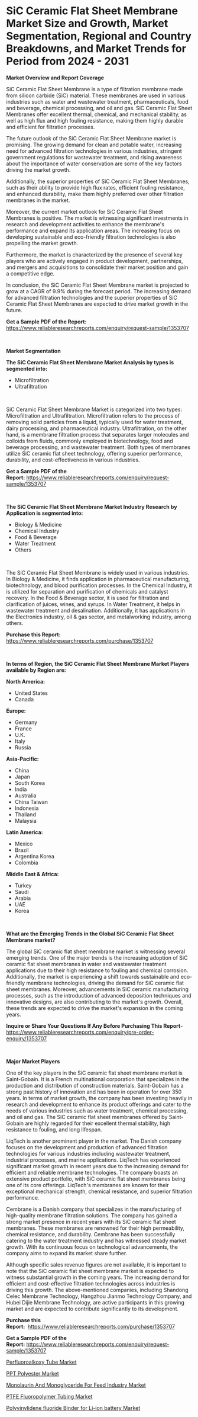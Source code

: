 <p><h1>SiC Ceramic Flat Sheet Membrane Market Size and Growth, Market Segmentation, Regional and Country Breakdowns, and Market Trends for Period from 2024 -  2031</h1></p><p><strong>Market Overview and Report Coverage</strong></p>
<p><p>SiC Ceramic Flat Sheet Membrane is a type of filtration membrane made from silicon carbide (SiC) material. These membranes are used in various industries such as water and wastewater treatment, pharmaceuticals, food and beverage, chemical processing, and oil and gas. SiC Ceramic Flat Sheet Membranes offer excellent thermal, chemical, and mechanical stability, as well as high flux and high fouling resistance, making them highly durable and efficient for filtration processes.</p><p>The future outlook of the SiC Ceramic Flat Sheet Membrane market is promising. The growing demand for clean and potable water, increasing need for advanced filtration technologies in various industries, stringent government regulations for wastewater treatment, and rising awareness about the importance of water conservation are some of the key factors driving the market growth.</p><p>Additionally, the superior properties of SiC Ceramic Flat Sheet Membranes, such as their ability to provide high flux rates, efficient fouling resistance, and enhanced durability, make them highly preferred over other filtration membranes in the market.</p><p>Moreover, the current market outlook for SiC Ceramic Flat Sheet Membranes is positive. The market is witnessing significant investments in research and development activities to enhance the membrane's performance and expand its application areas. The increasing focus on developing sustainable and eco-friendly filtration technologies is also propelling the market growth.</p><p>Furthermore, the market is characterized by the presence of several key players who are actively engaged in product development, partnerships, and mergers and acquisitions to consolidate their market position and gain a competitive edge.</p><p>In conclusion, the SiC Ceramic Flat Sheet Membrane market is projected to grow at a CAGR of 9.9% during the forecast period. The increasing demand for advanced filtration technologies and the superior properties of SiC Ceramic Flat Sheet Membranes are expected to drive market growth in the future.</p></p>
<p><strong>Get a Sample PDF of the Report:</strong> <a href="https://www.reliableresearchreports.com/enquiry/request-sample/1353707">https://www.reliableresearchreports.com/enquiry/request-sample/1353707</a></p>
<p>&nbsp;</p>
<p><strong>Market Segmentation</strong></p>
<p><strong>The SiC Ceramic Flat Sheet Membrane Market Analysis by types is segmented into:</strong></p>
<p><ul><li>Microfiltration</li><li>Ultrafiltration</li></ul></p>
<p>&nbsp;</p>
<p><p>SiC Ceramic Flat Sheet Membrane Market is categorized into two types: Microfiltration and Ultrafiltration. Microfiltration refers to the process of removing solid particles from a liquid, typically used for water treatment, dairy processing, and pharmaceutical industry. Ultrafiltration, on the other hand, is a membrane filtration process that separates larger molecules and colloids from fluids, commonly employed in biotechnology, food and beverage processing, and wastewater treatment. Both types of membranes utilize SiC ceramic flat sheet technology, offering superior performance, durability, and cost-effectiveness in various industries.</p></p>
<p><strong>Get a Sample PDF of the Report:</strong>&nbsp;<a href="https://www.reliableresearchreports.com/enquiry/request-sample/1353707">https://www.reliableresearchreports.com/enquiry/request-sample/1353707</a></p>
<p>&nbsp;</p>
<p><strong>The SiC Ceramic Flat Sheet Membrane Market Industry Research by Application is segmented into:</strong></p>
<p><ul><li>Biology & Medicine</li><li>Chemical Industry</li><li>Food & Beverage</li><li>Water Treatment</li><li>Others</li></ul></p>
<p>&nbsp;</p>
<p><p>The SiC Ceramic Flat Sheet Membrane is widely used in various industries. In Biology & Medicine, it finds application in pharmaceutical manufacturing, biotechnology, and blood purification processes. In the Chemical Industry, it is utilized for separation and purification of chemicals and catalyst recovery. In the Food & Beverage sector, it is used for filtration and clarification of juices, wines, and syrups. In Water Treatment, it helps in wastewater treatment and desalination. Additionally, it has applications in the Electronics industry, oil & gas sector, and metalworking industry, among others.</p></p>
<p><strong>Purchase this Report:</strong>&nbsp; <a href="https://www.reliableresearchreports.com/purchase/1353707">https://www.reliableresearchreports.com/purchase/1353707</a></p>
<p>&nbsp;</p>
<p><strong>In terms of Region, the SiC Ceramic Flat Sheet Membrane Market Players available by Region are:</strong></p>
<p>
    <p> <strong> North America: </strong>
        <ul>
            <li>United States</li>
            <li>Canada</li>
        </ul>
        </p> 
    <p> <strong> Europe: </strong>
        <ul>
            <li>Germany</li>
            <li>France</li>
            <li>U.K.</li>
            <li>Italy</li>
            <li>Russia</li>
        </ul>
        </p> 
    <p> <strong> Asia-Pacific: </strong>
        <ul>
            <li>China</li>
            <li>Japan</li>
            <li>South Korea</li>
            <li>India</li>
            <li>Australia</li>
            <li>China Taiwan</li>
            <li>Indonesia</li>
            <li>Thailand</li>
            <li>Malaysia</li>
        </ul>
        </p> 
    <p> <strong> Latin America: </strong>
        <ul>
            <li>Mexico</li>
            <li>Brazil</li>
            <li>Argentina Korea</li>
            <li>Colombia</li>
        </ul>
        </p> 
    <p> <strong> Middle East & Africa: </strong>
        <ul>
            <li>Turkey</li>
            <li>Saudi</li>
            <li>Arabia</li>
            <li>UAE</li>
            <li>Korea</li>
        </ul>
    </p>
    </p>
<p>&nbsp;</p>
<p><strong>What are the Emerging Trends in the Global SiC Ceramic Flat Sheet Membrane market?</strong></p>
<p><p>The global SiC ceramic flat sheet membrane market is witnessing several emerging trends. One of the major trends is the increasing adoption of SiC ceramic flat sheet membranes in water and wastewater treatment applications due to their high resistance to fouling and chemical corrosion. Additionally, the market is experiencing a shift towards sustainable and eco-friendly membrane technologies, driving the demand for SiC ceramic flat sheet membranes. Moreover, advancements in SiC ceramic manufacturing processes, such as the introduction of advanced deposition techniques and innovative designs, are also contributing to the market's growth. Overall, these trends are expected to drive the market's expansion in the coming years.</p></p>
<p><strong>Inquire or Share Your Questions If Any Before Purchasing This Report</strong>- <a href="https://www.reliableresearchreports.com/enquiry/pre-order-enquiry/1353707">https://www.reliableresearchreports.com/enquiry/pre-order-enquiry/1353707</a></p>
<p>&nbsp;</p>
<p><strong>Major Market Players</strong></p>
<p><p>One of the key players in the SiC ceramic flat sheet membrane market is Saint-Gobain. It is a French multinational corporation that specializes in the production and distribution of construction materials. Saint-Gobain has a strong past history of innovation and has been in operation for over 350 years. In terms of market growth, the company has been investing heavily in research and development to enhance its product offerings and cater to the needs of various industries such as water treatment, chemical processing, and oil and gas. The SiC ceramic flat sheet membranes offered by Saint-Gobain are highly regarded for their excellent thermal stability, high resistance to fouling, and long lifespan. </p><p>LiqTech is another prominent player in the market. The Danish company focuses on the development and production of advanced filtration technologies for various industries including wastewater treatment, industrial processes, and marine applications. LiqTech has experienced significant market growth in recent years due to the increasing demand for efficient and reliable membrane technologies. The company boasts an extensive product portfolio, with SiC ceramic flat sheet membranes being one of its core offerings. LiqTech's membranes are known for their exceptional mechanical strength, chemical resistance, and superior filtration performance.</p><p>Cembrane is a Danish company that specializes in the manufacturing of high-quality membrane filtration solutions. The company has gained a strong market presence in recent years with its SiC ceramic flat sheet membranes. These membranes are renowned for their high permeability, chemical resistance, and durability. Cembrane has been successfully catering to the water treatment industry and has witnessed steady market growth. With its continuous focus on technological advancements, the company aims to expand its market share further.</p><p>Although specific sales revenue figures are not available, it is important to note that the SiC ceramic flat sheet membrane market is expected to witness substantial growth in the coming years. The increasing demand for efficient and cost-effective filtration technologies across industries is driving this growth. The above-mentioned companies, including Shandong Celec Membrane Technology, Hangzhou Jianmo Technology Company, and Hubei Dijie Membrane Technology, are active participants in this growing market and are expected to contribute significantly to its development.</p></p>
<p><strong>Purchase this Report:</strong>&nbsp;&nbsp;<a href="https://www.reliableresearchreports.com/purchase/1353707">https://www.reliableresearchreports.com/purchase/1353707</a></p>
<p></p>
<p><strong>Get a Sample PDF of the Report:</strong>&nbsp;<a href="https://www.reliableresearchreports.com/enquiry/request-sample/1353707">https://www.reliableresearchreports.com/enquiry/request-sample/1353707</a></p>
<p><p><a href="https://github.com/Chiragrp25/Market-Research-Report-List-2/blob/main/perfluoroalkoxy-tube-market.md">Perfluoroalkoxy Tube Market</a></p><p><a href="https://github.com/Chiragrp24/Market-Research-Report-List-2/blob/main/ppt-polyester-market.md">PPT Polyester Market</a></p><p><a href="https://github.com/Chiragrp22/Market-Research-Report-List-2/blob/main/monolaurin-and-monoglyceride-for-feed-industry-market.md">Monolaurin And Monoglyceride For Feed Industry Market</a></p><p><a href="https://github.com/YashRP12/Market-Research-Report-List-2/blob/main/ptfe-fluoropolymer-tubing-market.md">PTFE Fluoropolymer Tubing Market</a></p><p><a href="https://github.com/Chiragrp23/Market-Research-Report-List-2/blob/main/polyvinylidene-fluoride-binder-for-li-ion-battery-market.md">Polyvinylidene fluoride Binder for Li-ion battery Market</a></p></p>